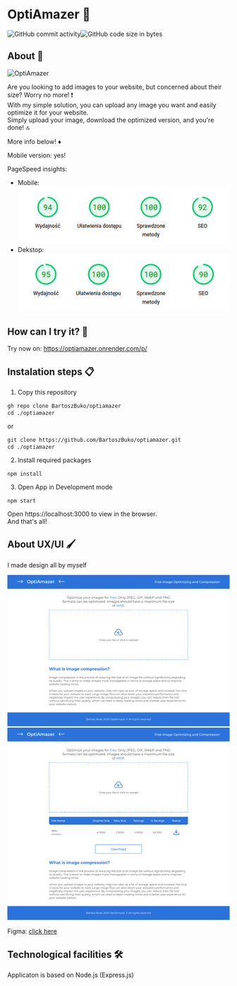# OptiAmazer 👋

<div style="display: flex;">
  <img alt="GitHub commit activity" src="https://img.shields.io/github/commit-activity/m/BartoszBuko/optiamazer">
  <img alt="GitHub code size in bytes" src="https://img.shields.io/github/languages/code-size/BartoszBuko/optiamazer">
</div>

## About 👀

<img src="https://socialify.git.ci/BartoszBuko/OptiAmazer/image?description=1&descriptionEditable=Free%20Image%20Optimizer&font=Source%20Code%20Pro&language=1&name=1&owner=1&pattern=Solid&theme=Dark" alt="OptiAmazer" width="640" height="320" />

Are you looking to add images to your website, but concerned about their size? Worry no more! ❗️ <br/> With my simple solution, you can upload any image you want and easily optimize it for your website. <br/> Simply upload your image, download the optimized version, and you're done! 🔝

More info below! ♦️

Mobile version: yes!

PageSpeed insights:

- Mobile: <br/>
  ![image](./githubimages/mobile-insights.png) <br/>
- Dekstop: <br/>
  ![image](./githubimages/desktop-insights.png)

## How can I try it? 🤔

Try now on: https://optiamazer.onrender.com/p/ <br/>

## Instalation steps 📋

1. Copy this repository

```
gh repo clone BartoszBuko/optiamazer
cd ./optiamazer
```

or

```
git clone https://github.com/BartoszBuko/optiamazer.git
cd ./optiamazer
```

2. Install required packages

```
npm install
```

3. Open App in Development mode

```
npm start
```

Open https://localhost:3000 to view in the browser. <br/>
And that's all!

## About UX/UI 🖌️

I made design all by myself

![image](./githubimages/desktop-page.png)
![image](./githubimages/desktop-summary.png)

Figma: [click here](figma.com/file/rOFgzEOrscVswF3FGiNVOt/Untitled?node-id=0%3A1) <br>

## Technological facilities 🛠️

Applicaton is based on Node.js (Express.js) <br/>
